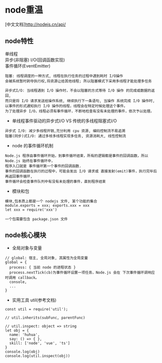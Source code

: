 # node重温
[中文文档]http://nodejs.cn/api/

## node特性
单线程  
异步(非阻塞) I/O(回调函数实现)  
事件循环(EventEmitter)  

```
阻塞: 线程调度的一种方式, 线程在执行任务的过程中遇到耗时 I/O操作  
会被系统暂时剥夺执行权,将资源让给其他线程; 所以阻塞模式下采用多线程才能处理多任务  

异步式I/O: 当线程遇到 I/O 操作时，不会以阻塞的方式等待 I/O 操作 的完成或数据的返回,
而只是将 I/O 请求发送给操作系统, 继续执行下一条语句, 当操作 系统完成 I/O 操作时, 
以事件的形式通知执行 I/O 操作的线程，线程会在特定时候处理这个事件。  
为了处理异步 I/O，线程必须有事件循环，不断地检查有没有未处理的事件，依次予以处理。
```
- 单线程事件驱动的异步式I/O VS 传统的多线程阻塞式I/O 
```
异步式 I/O: 减少多线程开销,充分利用 cpu 资源, 编码控制流不易追溯  
阻塞(同步)式I/O: 通过多核多线程实现多任务, 资源消耗大, 线性控制流  
```
- node 的事件循环机制
```
Node.js 程序由事件循环开始，到事件循环结束，所有的逻辑都是事件的回调函数，所以 Node.js 始终在事件循环中，
程序入口就是 事件循环第一个事件的回调函数. 
事件的回调函数在执行的过程中，可能会发出 I/O 请求或 直接发射(emit)事件，执行完毕后再返回事件循环, 
事件循环会检查事件队列中有没有未处理的事件，直到程序结束
```
- 模块和包
```
模块,包本质上都是一个 nodejs 文件, 某个功能的集合
module.exports = xxx; exports.xxx = xxx
let xxx = require('xxx')

一个包需要包含 package.json 文件
```

## node核心模块
- 全局对象与变量
```
// global: 宿主, 全局对象, 其属性为全局变量
global = {
  process: { 当前 node 的进程状态 }
  process.nextTick(cb)为事件循环设置一项任务，Node.js 会在 下次事件循环调响应时调用 callback。  
  console,
  ...
}
```
- 实用工具 util(参考文档)
```
const util = require('util');

// util.inherits(subFunc, parentFunc)

// util.inspect: object => string
let obj = {
  name: 'huhua',
  say: () => { },
  skill: ['node', 'vue', 'ts']
}
console.log(obj)
console.log(util.inspect(obj))
```